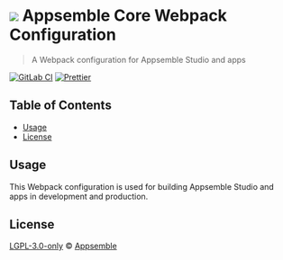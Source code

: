 # ![](https://gitlab.com/appsemble/appsemble/-/raw/0.25.0/config/assets/logo.svg) Appsemble Core Webpack Configuration

> A Webpack configuration for Appsemble Studio and apps

[![GitLab CI](https://gitlab.com/appsemble/appsemble/badges/0.25.0/pipeline.svg)](https://gitlab.com/appsemble/appsemble/-/releases/0.25.0)
[![Prettier](https://img.shields.io/badge/code_style-prettier-ff69b4.svg)](https://prettier.io)

## Table of Contents

- [Usage](#usage)
- [License](#license)

## Usage

This Webpack configuration is used for building Appsemble Studio and apps in development and
production.

## License

[LGPL-3.0-only](https://gitlab.com/appsemble/appsemble/-/blob/0.25.0/LICENSE.md) ©
[Appsemble](https://appsemble.com)

